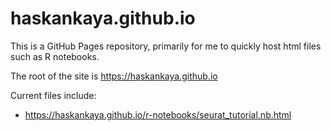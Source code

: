 # haskankaya.github.io
This is a GitHub Pages repository, primarily for me to quickly host html files such as R notebooks. 

The root of the site is https://haskankaya.github.io

Current files include:
 - https://haskankaya.github.io/r-notebooks/seurat_tutorial.nb.html
